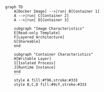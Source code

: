 
```mermaid
graph TD
    A[Docker Image] -->|run| B[Container 1]
    A -->|run| C[Container 2]
    A -->|run| D[Container 3]
    
    subgraph "Image Characteristics"
    E[Read-only Template]
    F[Layered Architecture]
    G[Shareable]
    end
    
    subgraph "Container Characteristics"
    H[Writable Layer]
    I[Isolated Process]
    J[Runtime Instance]
    end
    ```
    style A fill:#f96,stroke:#333
    style B,C,D fill:#9cf,stroke:#333